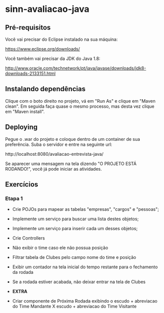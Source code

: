 # sinn-avaliacao-java

## Pré-requisitos

Você vai precisar do Eclipse instalado na sua máquina:

https://www.eclipse.org/downloads/

Você também vai precisar da JDK do Java 1.8:

http://www.oracle.com/technetwork/pt/java/javase/downloads/jdk8-downloads-2133151.html

  

## Instalando dependências

Clique com o boto direito no projeto, vá em "Run As" e clique em "Maven clean". Em seguida faça quase o mesmo processo, mas desta vez clique em "Maven install".

  

## Deploying

Pegue o .war do projeto e coloque dentro de um container de sua preferência. Suba o servidor e entre na seguinte url:

http://localhost:8080/avaliacao-entrevista-java/

Se aparecer uma mensagem na tela dizendo "O PROJETO ESTÁ RODANDO!", você já pode iniciar as atividades.


## Exercícios

### Etapa 1

 - Crie POJOs para mapear as tabelas "empresas", "cargos" e "pessoas";
 - Implemente um serviço para buscar uma lista destes objetos;
 - Implemente um serviço para inserir cada um desses objetos;
 - Crie Controllers
 - Não exibir o time caso ele não possua posição
 - Filtrar tabela de Clubes pelo campo nome do time e posição
 - Exibir um contador na tela inicial do tempo restante para o fechamento da rodada
 - Se a rodada estiver acabada, não deixar entrar na tela de Clubes

 - **EXTRA**
 - Criar componente de Próxima Rodada exibindo o escudo + abreviacao do Time Mandante X escudo + abreviacao do Time Visitante
